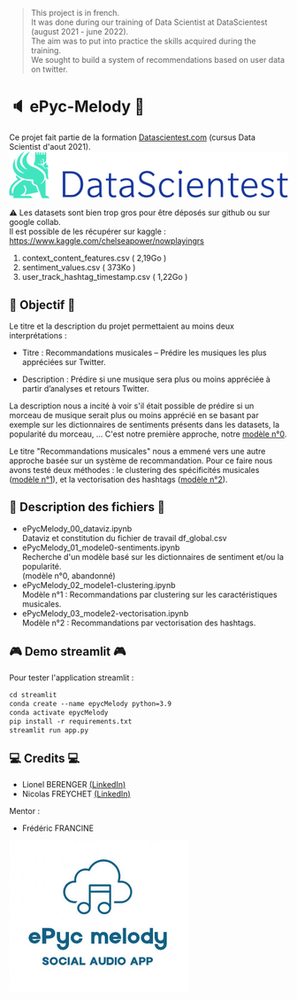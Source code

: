 > This project is in french.<br>
> It was done during our training of Data Scientist at DataScientest (august 2021 - june 2022). <br>
> The aim was to put into practice the skills acquired during the training.<br>
> We sought to build a system of recommendations based on user data on twitter.


# :speaker: ePyc-Melody :musical_note:

Ce projet fait partie de la formation  [Datascientest.com](https://datascientest.com/) (cursus Data Scientist d'aout 2021).
![Datascientest_logo](/ressources/datascientest768x130.png)


:warning: Les datasets sont bien trop gros pour être déposés sur github ou sur google collab.<br>
Il est possible de les récupérer sur kaggle :
https://www.kaggle.com/chelseapower/nowplayingrs
1. context_content_features.csv ( 2,19Go )
2. sentiment_values.csv ( 373Ko )
3. user_track_hashtag_timestamp.csv ( 1,22Go )

## :dart: Objectif :dart:

Le titre et la description du projet permettaient au moins deux interprétations :
- Titre : Recommandations musicales – Prédire les musiques les plus appréciées sur Twitter.

- Description : Prédire si une musique sera plus ou moins appréciée à partir d’analyses et retours Twitter.

La description nous a incité à voir s'il était possible de prédire si un morceau de musique serait plus ou moins apprécié en se basant par exemple sur les  dictionnaires de sentiments présents dans les datasets, la popularité du morceau, ... 
C'est notre première approche, notre [modèle n°0](ePycMelody_01_modele0-sentiments.ipynb).

Le titre "Recommandations musicales" nous a emmené vers une autre approche basée sur un système de recommandation.
Pour ce faire nous avons testé deux méthodes : le clustering des spécificités musicales ([modèle n°1](ePycMelody_02_modele1-clustering.ipynb)), et la vectorisation des hashtags ([modèle n°2](ePycMelody_03_modele2-vectorisation.ipynb)).

## :bookmark_tabs: Description des fichiers :bookmark_tabs:
- ePycMelody_00_dataviz.ipynb <br>Dataviz et constitution du fichier de travail df_global.csv
- ePycMelody_01_modele0-sentiments.ipynb <br>Recherche d'un modèle basé sur les dictionnaires de sentiment et/ou la popularité.<br>(modèle n°0, abandonné)
- ePycMelody_02_modele1-clustering.ipynb <br>Modèle n°1 : Recommandations par clustering sur les caractéristiques musicales.
- ePycMelody_03_modele2-vectorisation.ipynb <br>Modèle n°2 : Recommandations par vectorisation des hashtags.

## :video_game: Demo streamlit  :video_game:
Pour tester l'application streamlit :
```shell
cd streamlit
conda create --name epycMelody python=3.9
conda activate epycMelody
pip install -r requirements.txt
streamlit run app.py
```

## :computer: Credits :computer:

*	Lionel BERENGER [(LinkedIn)](https://www.linkedin.com/in/lionelberenger/)
*	Nicolas FREYCHET [(LinkedIn)](https://www.linkedin.com/in/nicolas-freychet-1531391b9/)

Mentor :
*	Frédéric FRANCINE 

![Projet_logo](/ressources/logo_white1.jpg)
